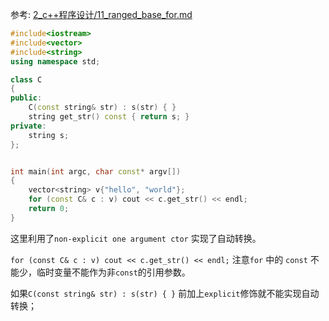 
参考: <a href="../2_c++程序设计/11_ranged_base_for.md">2_c++程序设计/11_ranged_base_for.md</a>

```cpp
#include<iostream>
#include<vector>
#include<string>
using namespace std;

class C
{
public:
    C(const string& str) : s(str) { }
    string get_str() const { return s; }
private:
    string s;
};


int main(int argc, char const* argv[])
{
    vector<string> v{"hello", "world"};
    for (const C& c : v) cout << c.get_str() << endl;
    return 0;
}
```

这里利用了`non-explicit one argument ctor` 实现了自动转换。 

`for (const C& c : v) cout << c.get_str() << endl;` 注意`for` 中的 `const` 不能少，临时变量不能作为非`const`的引用参数。

如果`C(const string& str) : s(str) { }` 前加上`explicit`修饰就不能实现自动转换；





